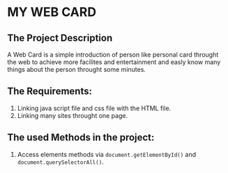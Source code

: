 # MY WEB CARD

## The Project Description

A Web Card is a simple introduction of person like personal card throught the web to achieve more facilites and entertainment and easly know many things about the person throught some minutes.

## The Requirements:

1. Linking java script file and css file with the HTML file.
2. Linking many sites throught one page.

## The used Methods in the project:

1.  Access elements methods via `document.getElementById()` and `document.querySelectorAll()`.
